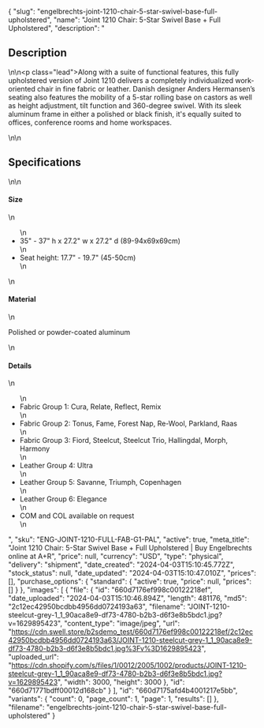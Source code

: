 {
  "slug": "engelbrechts-joint-1210-chair-5-star-swivel-base-full-upholstered",
  "name": "Joint 1210 Chair: 5-Star Swivel Base + Full Upholstered",
  "description": "<h2>Description</h2>\n<!-- split -->\n<p class=\"lead\">Along with a suite of functional features, this fully upholstered version of Joint 1210 delivers a completely individualized work-oriented chair in fine fabric or leather. Danish designer Anders Hermansen’s seating also features the mobility of a 5-star rolling base on castors as well as height adjustment, tilt function and 360-degree swivel. With its sleek aluminum frame in either a polished or black finish, it's equally suited to offices, conference rooms and home workspaces. </p>\n<!-- split -->\n<h2>Specifications</h2>\n<!-- split -->\n<h4>Size</h4>\n<ul>\n<li>35\" - 37\" h x 27.2\" w x 27.2\" d (89-94x69x69cm)</li>\n<li>Seat height: 17.7\" - 19.7\" (45-50cm)</li>\n</ul>\n<h4>Material</h4>\n<p>Polished or powder-coated aluminum</p>\n<h4>Details</h4>\n<ul>\n<li>Fabric Group 1: Cura, Relate, Reflect, Remix</li>\n<li>Fabric Group 2: Tonus, Fame, Forest Nap, Re-Wool, Parkland, Raas</li>\n<li>Fabric Group 3: Fiord, Steelcut, Steelcut Trio, Hallingdal, Morph, Harmony</li>\n<li>Leather Group 4: Ultra</li>\n<li>Leather Group 5: Savanne, Triumph, Copenhagen</li>\n<li>Leather Group 6: Elegance</li>\n<li>COM and COL available on request</li>\n</ul>",
  "sku": "ENG-JOINT-1210-FULL-FAB-G1-PAL",
  "active": true,
  "meta_title": "Joint 1210 Chair: 5-Star Swivel Base + Full Upholstered | Buy Engelbrechts online at A+R",
  "price": null,
  "currency": "USD",
  "type": "physical",
  "delivery": "shipment",
  "date_created": "2024-04-03T15:10:45.772Z",
  "stock_status": null,
  "date_updated": "2024-04-03T15:10:47.010Z",
  "prices": [],
  "purchase_options": {
    "standard": {
      "active": true,
      "price": null,
      "prices": []
    }
  },
  "images": [
    {
      "file": {
        "id": "660d7176ef998c00122218ef",
        "date_uploaded": "2024-04-03T15:10:46.894Z",
        "length": 481176,
        "md5": "2c12ec42950bcdbb4956dd0724193a63",
        "filename": "JOINT-1210-steelcut-grey-1_1_90aca8e9-df73-4780-b2b3-d6f3e8b5bdc1.jpg?v=1629895423",
        "content_type": "image/jpeg",
        "url": "https://cdn.swell.store/b2sdemo_test/660d7176ef998c00122218ef/2c12ec42950bcdbb4956dd0724193a63/JOINT-1210-steelcut-grey-1_1_90aca8e9-df73-4780-b2b3-d6f3e8b5bdc1.jpg%3Fv%3D1629895423",
        "uploaded_url": "https://cdn.shopify.com/s/files/1/0012/2005/1002/products/JOINT-1210-steelcut-grey-1_1_90aca8e9-df73-4780-b2b3-d6f3e8b5bdc1.jpg?v=1629895423",
        "width": 3000,
        "height": 3000
      },
      "id": "660d71771bdff00012d168cb"
    }
  ],
  "id": "660d7175afd4b4001217e5bb",
  "variants": {
    "count": 0,
    "page_count": 1,
    "page": 1,
    "results": []
  },
  "filename": "engelbrechts-joint-1210-chair-5-star-swivel-base-full-upholstered"
}